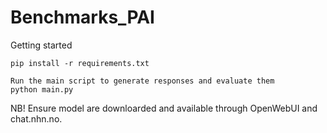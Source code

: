 # Benchmarks_PAI

Getting started

```
pip install -r requirements.txt
```

```
Run the main script to generate responses and evaluate them
python main.py
```

NB! Ensure model are downloarded and available through OpenWebUI and chat.nhn.no.